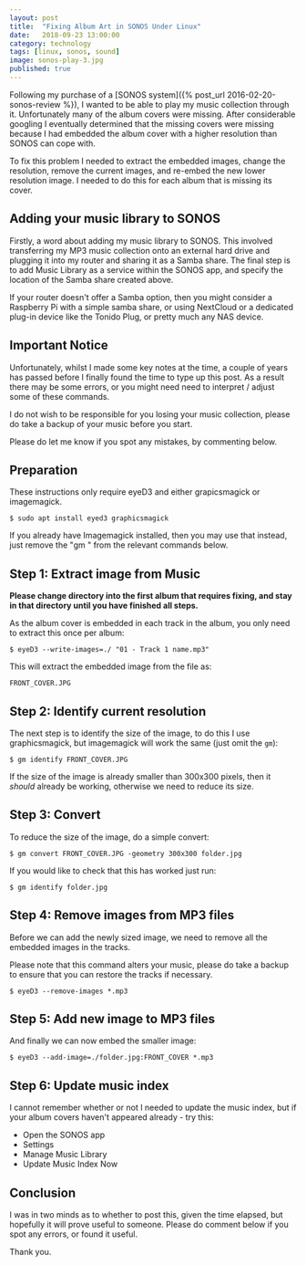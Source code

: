 ```yaml
---
layout: post
title:  "Fixing Album Art in SONOS Under Linux"
date:   2018-09-23 13:00:00
category: technology 
tags: [linux, sonos, sound]
image: sonos-play-3.jpg
published: true
---
```


Following my purchase of a [SONOS system]({% post_url 2016-02-20-sonos-review %}), I wanted to be able to play my music collection through it.
Unfortunately many of the album covers were missing.
After considerable googling I eventually determined that the missing covers were missing because I had embedded the album cover with a higher resolution than SONOS can cope with. 

To fix this problem I needed to extract the embedded images, change the resolution, remove the current images, and re-embed the new lower resolution image.
I needed to do this for each album that is missing its cover.

<!--more-->

Adding your music library to SONOS
----------------------------------

Firstly, a word about adding my music library to SONOS. 
This involved transferring my MP3 music collection onto an external hard drive and plugging it into my router and sharing it as a Samba share.
The final step is to add Music Library as a service within the SONOS app, and specify the location of the Samba share created above.

If your router doesn't offer a Samba option, then you might consider a Raspberry Pi with a simple samba share, or using NextCloud or a dedicated plug-in device like the Tonido Plug, or pretty much any NAS device.


Important Notice
----------------

Unfortunately, whilst I made some key notes at the time, a couple of years has passed before I finally found the time to type up this post.
As a result there may be some errors, or you might need need to interpret / adjust some of these commands.

I do not wish to be responsible for you losing your music collection, please do take a backup of your music before you start.

Please do let me know if you spot any mistakes, by commenting below.


Preparation
-----------

These instructions only require eyeD3 and either grapicsmagick or imagemagick.

    $ sudo apt install eyed3 graphicsmagick

If you already have Imagemagick installed, then you may use that instead, just remove the "gm " from the relevant commands below.


Step 1: Extract image from Music
--------------------------------

**Please change directory into the first album that requires fixing, and stay in that directory until you have finished all steps.**

As the album cover is embedded in each track in the album, you only need to extract this once per album:

    $ eyeD3 --write-images=./ "01 - Track 1 name.mp3"

This will extract the embedded image from the file as:

    FRONT_COVER.JPG


Step 2: Identify current resolution
-----------------------------------

The next step is to identify the size of the image, to do this I use graphicsmagick, but imagemagick will work the same (just omit the `gm`):

    $ gm identify FRONT_COVER.JPG

If the size of the image is already smaller than 300x300 pixels, then it *should* already be working, otherwise we need to reduce its size.


Step 3: Convert
---------------

To reduce the size of the image, do a simple convert:

    $ gm convert FRONT_COVER.JPG -geometry 300x300 folder.jpg

If you would like to check that this has worked just run:

    $ gm identify folder.jpg


Step 4: Remove images from MP3 files
------------------------------------

Before we can add the newly sized image, we need to remove all the embedded images in the tracks.

Please note that this command alters your music, please do take a backup to ensure that you can restore the tracks if necessary.

    $ eyeD3 --remove-images *.mp3


Step 5: Add new image to MP3 files
----------------------------------

And finally we can now embed the smaller image:

    $ eyeD3 --add-image=./folder.jpg:FRONT_COVER *.mp3


Step 6: Update music index
--------------------------

I cannot remember whether or not I needed to update the music index, but if your album covers haven't appeared already - try this:

 * Open the SONOS app
 * Settings
 * Manage Music Library
 * Update Music Index Now


Conclusion
----------

I was in two minds as to whether to post this, given the time elapsed, but hopefully it will prove useful to someone. 
Please do comment below if you spot any errors, or found it useful.

Thank you.
